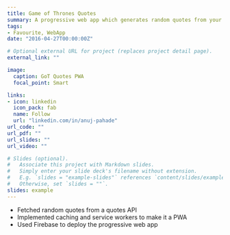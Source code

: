 ```yaml
---
title: Game of Thrones Quotes
summary: A progressive web app which generates random quotes from your favourite TV show
tags:
- Favourite, WebApp
date: "2016-04-27T00:00:00Z"

# Optional external URL for project (replaces project detail page).
external_link: ""

image:
  caption: GoT Quotes PWA
  focal_point: Smart

links:
- icon: linkedin
  icon_pack: fab
  name: Follow
  url: "linkedin.com/in/anuj-pahade"
url_code: ""
url_pdf: ""
url_slides: ""
url_video: ""

# Slides (optional).
#   Associate this project with Markdown slides.
#   Simply enter your slide deck's filename without extension.
#   E.g. `slides = "example-slides"` references `content/slides/example-slides.md`.
#   Otherwise, set `slides = ""`.
slides: example
---
```


- Fetched random quotes from a quotes API  
- Implemented caching and service workers to make it a PWA  
- Used Firebase to deploy the progressive web app
